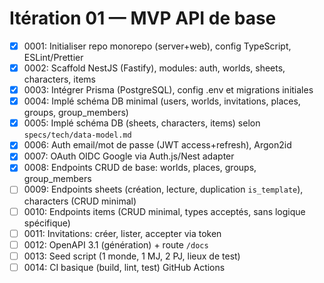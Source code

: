 # Itération 01 — MVP API de base

- [x] 0001: Initialiser repo monorepo (server+web), config TypeScript, ESLint/Prettier
- [x] 0002: Scaffold NestJS (Fastify), modules: auth, worlds, sheets, characters, items
- [x] 0003: Intégrer Prisma (PostgreSQL), config .env et migrations initiales
 - [x] 0004: Implé schéma DB minimal (users, worlds, invitations, places, groups, group_members)
 - [x] 0005: Implé schéma DB (sheets, characters, items) selon `specs/tech/data-model.md`
 - [x] 0006: Auth email/mot de passe (JWT access+refresh), Argon2id
 - [x] 0007: OAuth OIDC Google via Auth.js/Nest adapter
 - [x] 0008: Endpoints CRUD de base: worlds, places, groups, group_members
 - [ ] 0009: Endpoints sheets (création, lecture, duplication `is_template`), characters (CRUD minimal)
 - [ ] 0010: Endpoints items (CRUD minimal, types acceptés, sans logique spécifique)
 - [ ] 0011: Invitations: créer, lister, accepter via token
 - [ ] 0012: OpenAPI 3.1 (génération) + route `/docs`
 - [ ] 0013: Seed script (1 monde, 1 MJ, 2 PJ, lieux de test)
 - [ ] 0014: CI basique (build, lint, test) GitHub Actions
